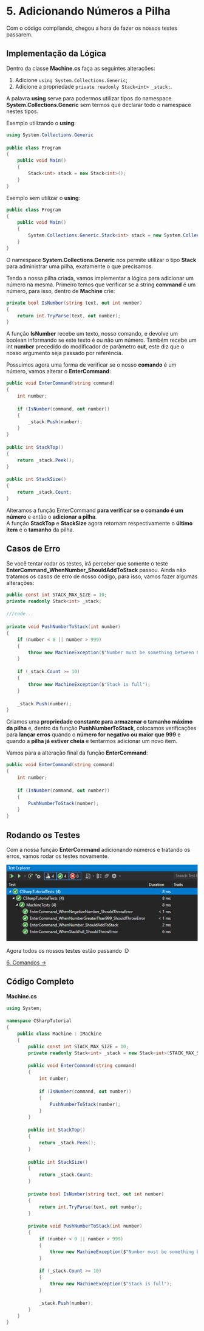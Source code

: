 # 5. Adicionando Números a Pilha

Com o código compilando, chegou a hora de fazer os nossos testes passarem.

## Implementação da Lógica

Dentro da classe **Machine.cs** faça as seguintes alterações:
1. Adicione `using System.Collections.Generic`;
2. Adicione a propriedade `private readonly Stack<int> _stack;`.

A palavra **using** serve para podermos utilizar tipos do namespace **System.Collections.Generic** sem termos que declarar
todo o namespace nestes tipos. 

Exemplo utilizando o **using**:
```C#
using System.Collections.Generic

public class Program
{
	public void Main()
	{
		Stack<int> stack = new Stack<int>();
	}
}
```
Exemplo sem utilizar o **using**:
```C#
public class Program
{
	public void Main()
	{
		System.Collections.Generic.Stack<int> stack = new System.Collections.Generic.Stack<int>();
	}
}
```

O namespace **System.Collections.Generic** nos permite utilizar o tipo **Stack<T>** para administrar uma pilha, exatamente o que precisamos.

Tendo a nossa pilha criada, vamos implementar a lógica para adicionar um número na mesma.
Primeiro temos que verificar se a string **command** é um número, para isso, dentro de **Machine** crie:
```C#
private bool IsNumber(string text, out int number)
{
	return int.TryParse(text, out number);
}
```
A função **IsNumber** recebe um texto, nosso comando, e devolve um boolean informando se este texto é ou não um número.
Também recebe um int **number** precedido do modificador de parâmetro **out**, este diz que o nosso argumento seja passado por referência.

Possuimos agora uma forma de verificar se o nosso **comando** é um número, vamos alterar o **EnterCommand**:
```C#
public void EnterCommand(string command)
{
	int number;

	if (IsNumber(command, out number))
	{
		_stack.Push(number);
	}
}

public int StackTop()
{
	return _stack.Peek();
}

public int StackSize()
{
	return _stack.Count;
}
```
Alteramos a função EnterCommand **para verificar se o comando é um número** e então o **adicionar a pilha**. <br/>
A função **StackTop** e **StackSize** agora retornam respectivamente o **último item** e o **tamanho** da pilha.

## Casos de Erro

Se você tentar rodar os testes, irá perceber que somente o teste **EnterCommand_WhenNumber_ShouldAddToStack** passou. Ainda não
tratamos os casos de erro de nosso código, para isso, vamos fazer algumas alterações:
```C#
public const int STACK_MAX_SIZE = 10;
private readonly Stack<int> _stack;

///code...

private void PushNumberToStack(int number)
{
	if (number < 0 || number > 999)
	{
		throw new MachineException($"Number must be something between 0 and 999");
	}

	if (_stack.Count >= 10)
	{
		throw new MachineException($"Stack is full");
	}

	_stack.Push(number);
}
```
Criamos uma **propriedade constante para armazenar o tamanho máximo da pilha** e, dentro da função **PushNumberToStack**,
colocamos verificações para **lançar erros** quando o **número for negativo ou maior que 999** e quando a **pilha já estiver cheia** e tentarmos adicionar um novo item.

Vamos para a alteração final da função **EnterCommand**:
```C#
public void EnterCommand(string command)
{
	int number;

	if (IsNumber(command, out number))
	{
		PushNumberToStack(number);
	}
}
```
## Rodando os Testes

Com a nossa função **EnterCommand** adicionando números e tratando os erros, vamos rodar os testes novamente.

<div align="center">
	<img src="/images/tutorial/5.step-1.png" alt="Tests" width="650" /> 
</div>

Agora todos os nossos testes estão passando :D

[6. Comandos &rarr;](https://github.com/Go-Horse-Coding/csharp-tutorial/blob/master/modules/tutorial/6.commands.md)

## Código Completo

**Machine.cs**
```C#
using System;

namespace CSharpTutorial
{
    public class Machine : IMachine
    {
        public const int STACK_MAX_SIZE = 10;
        private readonly Stack<int> _stack = new Stack<int>(STACK_MAX_SIZE);

        public void EnterCommand(string command)
        {
            int number;

            if (IsNumber(command, out number))
            {
                PushNumberToStack(number);
            }
        }

        public int StackTop()
        {
            return _stack.Peek();
        }
		
        public int StackSize()
        {
            return _stack.Count;    
        }
		
        private bool IsNumber(string text, out int number)
        {
            return int.TryParse(text, out number);
        }
		
        private void PushNumberToStack(int number)
        {
            if (number < 0 || number > 999)
            {
                throw new MachineException($"Number must be something between 0 and 999");
            }

            if (_stack.Count >= 10)
            {
                throw new MachineException($"Stack is full");
            }

            _stack.Push(number);
        }
    }
}
```